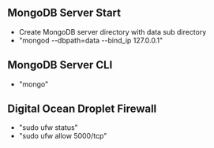 ## MongoDB Server Start
 - Create MongoDB server directory with data sub directory
 - "mongod --dbpath=data --bind_ip 127.0.0.1"
 
 ## MongoDB Server CLI
 - "mongo"

 ## Digital Ocean Droplet Firewall
 - "sudo ufw status"
 - "sudo ufw allow 5000/tcp"

 


